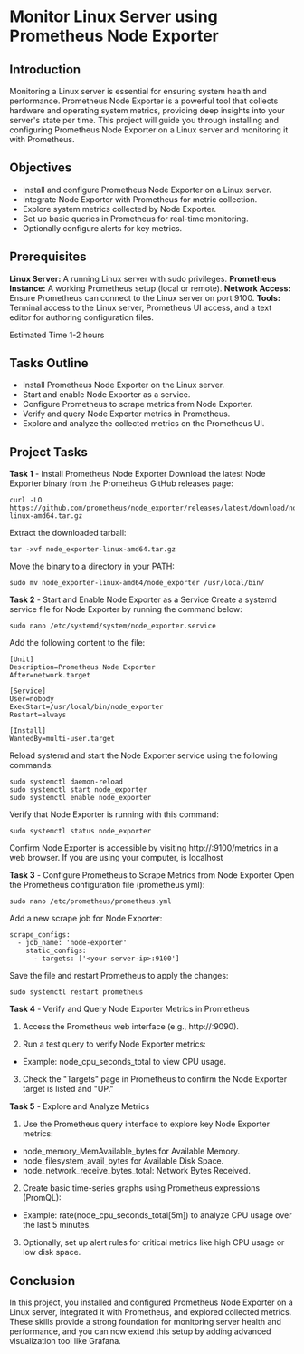 # Monitor Linux Server using Prometheus Node Exporter

## Introduction
Monitoring a Linux server is essential for ensuring system health and performance. Prometheus Node Exporter is a powerful tool that collects hardware and operating system metrics, providing deep insights into your server's state per time. This project will guide you through installing and configuring Prometheus Node Exporter on a Linux server and monitoring it with Prometheus.

## Objectives
* Install and configure Prometheus Node Exporter on a Linux server.
* Integrate Node Exporter with Prometheus for metric collection.
* Explore system metrics collected by Node Exporter.
* Set up basic queries in Prometheus for real-time monitoring.
* Optionally configure alerts for key metrics.
## Prerequisites
**Linux Server:** A running Linux server with sudo privileges.
**Prometheus Instance:** A working Prometheus setup (local or remote).
**Network Access:** Ensure Prometheus can connect to the Linux server on port 9100.
**Tools:** Terminal access to the Linux server, Prometheus UI access, and a text editor for authoring configuration files.

Estimated Time
1-2 hours

## Tasks Outline
* Install Prometheus Node Exporter on the Linux server.
* Start and enable Node Exporter as a service.
* Configure Prometheus to scrape metrics from Node Exporter.
* Verify and query Node Exporter metrics in Prometheus.
* Explore and analyze the collected metrics on the Prometheus UI.
## Project Tasks
**Task 1** - Install Prometheus Node Exporter
Download the latest Node Exporter binary from the Prometheus GitHub releases page:
```
curl -LO https://github.com/prometheus/node_exporter/releases/latest/download/node_exporter-linux-amd64.tar.gz
```
Extract the downloaded tarball:
```
tar -xvf node_exporter-linux-amd64.tar.gz
```
Move the binary to a directory in your PATH:
```
sudo mv node_exporter-linux-amd64/node_exporter /usr/local/bin/
```
**Task 2** - Start and Enable Node Exporter as a Service
Create a systemd service file for Node Exporter by running the command below:
```
sudo nano /etc/systemd/system/node_exporter.service
```
Add the following content to the file:
```
[Unit]
Description=Prometheus Node Exporter
After=network.target

[Service]
User=nobody
ExecStart=/usr/local/bin/node_exporter
Restart=always

[Install]
WantedBy=multi-user.target
```
Reload systemd and start the Node Exporter service using the following commands:
```
sudo systemctl daemon-reload
sudo systemctl start node_exporter
sudo systemctl enable node_exporter
```
Verify that Node Exporter is running with this command:
```
sudo systemctl status node_exporter
```
Confirm Node Exporter is accessible by visiting http://<your-server-ip>:9100/metrics in a web browser. If you are using your computer, <your-server-ip> is localhost

**Task 3** - Configure Prometheus to Scrape Metrics from Node Exporter
Open the Prometheus configuration file (prometheus.yml):
```
sudo nano /etc/prometheus/prometheus.yml
```
Add a new scrape job for Node Exporter:

```
scrape_configs:
  - job_name: 'node-exporter'
    static_configs:
      - targets: ['<your-server-ip>:9100']
```
Save the file and restart Prometheus to apply the changes:
```
sudo systemctl restart prometheus
```
**Task 4** - Verify and Query Node Exporter Metrics in Prometheus
1. Access the Prometheus web interface (e.g., http://<prometheus-server-ip>:9090).

2. Run a test query to verify Node Exporter metrics:

* Example: node_cpu_seconds_total to view CPU usage.
3. Check the "Targets" page in Prometheus to confirm the Node Exporter target is listed and "UP."

**Task 5** - Explore and Analyze Metrics
1. Use the Prometheus query interface to explore key Node Exporter metrics:

* node_memory_MemAvailable_bytes for Available Memory.
* node_filesystem_avail_bytes for Available Disk Space.
* node_network_receive_bytes_total: Network Bytes Received.
2. Create basic time-series graphs using Prometheus expressions (PromQL):

* Example: rate(node_cpu_seconds_total[5m]) to analyze CPU usage over the last 5 minutes.
3. Optionally, set up alert rules for critical metrics like high CPU usage or low disk space.

## Conclusion
In this project, you installed and configured Prometheus Node Exporter on a Linux server, integrated it with Prometheus, and explored collected metrics. These skills provide a strong foundation for monitoring server health and performance, and you can now extend this setup by adding advanced visualization tool like Grafana.
